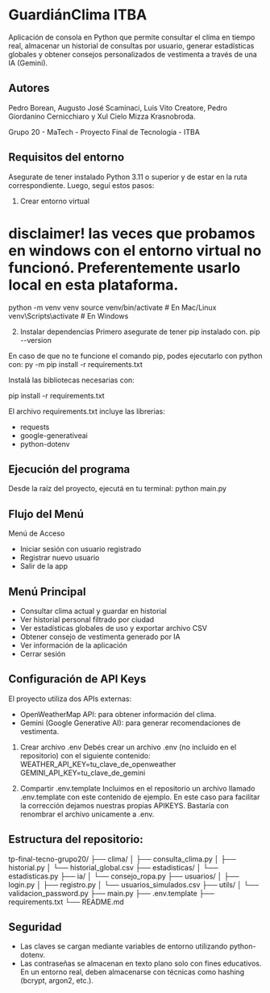 # GuardiánClima ITBA

Aplicación de consola en Python que permite consultar el clima en tiempo real, almacenar un historial de consultas por usuario, generar estadísticas globales y obtener consejos personalizados de vestimenta a través de una IA (Gemini).

## Autores

Pedro Borean, Augusto José Scaminaci, Luis Vito Creatore, Pedro Giordanino Cernicchiaro y Xul Cielo Mizza Krasnobroda.

Grupo 20 - MaTech - Proyecto Final de Tecnología - ITBA


## Requisitos del entorno

Asegurate de tener instalado Python 3.11 o superior y de estar en la ruta correspondiente. Luego, seguí estos pasos:

1. Crear entorno virtual
# disclaimer! las veces que probamos en windows con el entorno virtual no funcionó. Preferentemente usarlo local en esta plataforma.
python -m venv venv
source venv/bin/activate  # En Mac/Linux
venv\Scripts\activate     # En Windows

2. Instalar dependencias
Primero asegurate de tener pip instalado con.
pip --version

En caso de que no te funcione el comando pip, podes ejecutarlo con python con:
py -m pip install -r requirements.txt


Instalá las bibliotecas necesarias con:

pip install -r requirements.txt

El archivo requirements.txt incluye las librerias:
- requests
- google-generativeai
- python-dotenv

## Ejecución del programa
Desde la raíz del proyecto, ejecutá en tu terminal:
python main.py

## Flujo del Menú
Menú de Acceso
- Iniciar sesión con usuario registrado
- Registrar nuevo usuario
- Salir de la app

## Menú Principal
- Consultar clima actual y guardar en historial
- Ver historial personal filtrado por ciudad
- Ver estadísticas globales de uso y exportar archivo CSV
- Obtener consejo de vestimenta generado por IA
- Ver información de la aplicación
- Cerrar sesión

## Configuración de API Keys
El proyecto utiliza dos APIs externas:
- OpenWeatherMap API: para obtener información del clima.
- Gemini (Google Generative AI): para generar recomendaciones de vestimenta.

1. Crear archivo .env
Debés crear un archivo .env (no incluido en el repositorio) con el siguiente contenido:
WEATHER_API_KEY=tu_clave_de_openweather
GEMINI_API_KEY=tu_clave_de_gemini

2. Compartir .env.template
Incluimos en el repositorio un archivo llamado .env.template con este contenido de ejemplo. En este caso para facilitar la corrección dejamos nuestras propias APIKEYS. Bastaría con renombrar el archivo unicamente a .env.

## Estructura del repositorio:
tp-final-tecno-grupo20/
├── clima/
│   ├── consulta_clima.py
│   ├── historial.py
│   └── historial_global.csv
├── estadisticas/
│   └── estadisticas.py
├── ia/
│   └── consejo_ropa.py
├── usuarios/
│   ├── login.py
│   ├── registro.py
│   └── usuarios_simulados.csv
├── utils/
│   └── validacion_password.py
├── main.py
├── .env.template
├── requirements.txt
└── README.md

## Seguridad
- Las claves se cargan mediante variables de entorno utilizando python-dotenv.
- Las contraseñas se almacenan en texto plano solo con fines educativos. En un entorno real, deben almacenarse con técnicas como hashing (bcrypt, argon2, etc.).
